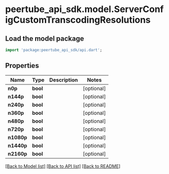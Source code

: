 # peertube_api_sdk.model.ServerConfigCustomTranscodingResolutions

## Load the model package
```dart
import 'package:peertube_api_sdk/api.dart';
```

## Properties
Name | Type | Description | Notes
------------ | ------------- | ------------- | -------------
**n0p** | **bool** |  | [optional] 
**n144p** | **bool** |  | [optional] 
**n240p** | **bool** |  | [optional] 
**n360p** | **bool** |  | [optional] 
**n480p** | **bool** |  | [optional] 
**n720p** | **bool** |  | [optional] 
**n1080p** | **bool** |  | [optional] 
**n1440p** | **bool** |  | [optional] 
**n2160p** | **bool** |  | [optional] 

[[Back to Model list]](../README.md#documentation-for-models) [[Back to API list]](../README.md#documentation-for-api-endpoints) [[Back to README]](../README.md)


